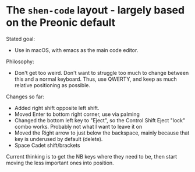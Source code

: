 # The `shen-code` layout - largely based on the Preonic default

Stated goal:

 - Use in macOS, with emacs as the main code editor.
 
 Philosophy:
 
 - Don't get too weird. Don't want to struggle too much to change between this and a normal keyboard. Thus, use QWERTY, and keep as much relative positioning as possible. 

Changes so far:

 - Added right shift opposite left shift. 
 - Moved Enter to bottom right corner, use via palming
 - Changed the bottom left key to "Eject", so the Control Shift Eject "lock" combo works. Probably not what I want to leave it on
 - Moved the Right arrow to just below the backspace, mainly because that key is underused by default (delete).
 - Space Cadet shift/brackets
 
 Current thinking is to get the NB keys where they need to be, then start moving the less important ones into position.
